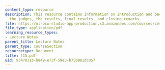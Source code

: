 ```yaml
---
content_type: resource
description: This resource contains information on introduction and background of
  the judges, the results, final results, and closing remarks.
file: https://ol-ocw-studio-app-production.s3.amazonaws.com/courses/cms-610-media-industries-and-systems-spring-2006/9347831bb849e73f59e3b75b981dc057_l15.pdf
file_type: application/pdf
learning_resource_types:
- Lecture Notes
parent_title: Lecture Notes
parent_type: CourseSection
resourcetype: Document
title: l15.pdf
uid: 9347831b-b849-e73f-59e3-b75b981dc057
---
```

